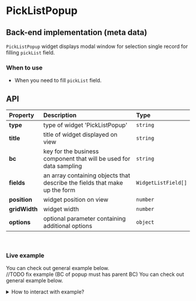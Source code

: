 # PickListPopup

## Back-end implementation (meta data)
 `PickListPopup` widget displays modal window for selection single record for filling `pickList` field. 

### When to use

- When you need to fill `pickList` field.

## API

|  Property |  Description | Type  |
|:---|:---|:---|
| **type**  | type of widget 'PickListPopup'  | `string`  |
| **title**  | title of widget displayed on view  | `string`  |
| **bc**  |  key for the business component that will be used for data sampling | `string`  |
| **fields**  | an array containing objects that describe the fields that make up the form  |  `WidgetListField[]` |
| **position**  |  widget position on view | `number`  |
| **gridWidth**  |  widget width | `number`  |
| **options** |  optional parameter containing additional options |  `object` |

<br>

### Live example

You can check out general example below.  
//TODO fix example (BC of popup must has parent BC)
You can check out general example below.
<details>
<summary>How to interact with example?</summary>
<br>
Click on 'Create', then click on 'paperclip' icon.
</details>
